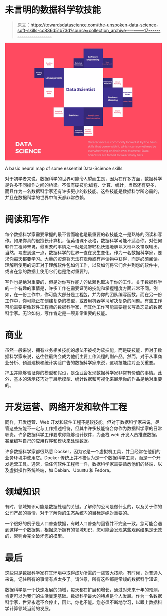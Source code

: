 # 未言明的数据科学软技能

> 原文：<https://towardsdatascience.com/the-unspoken-data-science-soft-skills-cc836d51b73d?source=collection_archive---------17----------------------->

![](img/d9451a2c3e5a5757a4477ec7145c2158.png)

A basic neural map of some essential Data-Science skills

对于初学者来说，数据科学的世界可能令人望而生畏，因为在许多方面，数据科学是许多不同操作之间的桥梁。不仅有硬技能:编程、计算、统计，当然还有更多，而且作为一名数据科学家还有许多更小的软技能。这些技能是数据科学所必需的，并且在数据科学的世界中每天都非常依赖。

# 阅读和写作

每个数据科学家需要掌握的最不言而喻也是最重要的软技能之一是熟练的阅读和写作。如果你真的很擅长计算机，但英语课不及格，数据科学可能不适合你。对任何软件工程师来说，最重要的事情之一就是能够轻松快速地解读文档以及错误输出。当然，考虑到这一点，数据科学的世界一直在发生变化。作为一名数据科学家，要求你每天都要学习。大量的资源将无法在视频或有声读物中获得，而是必须阅读。理解所使用的词汇对于理解软件包如何工作，以及如何将它们合并到您的软件中，或者在您的数据上使用它们也是绝对重要的。

写作也是绝对重要的，但是对你写作能力的依赖也取决于你的工作。关于数据科学的一个有趣的事情是，许多工作在需要证明的技能和掌握程度方面非常不同。例如，在一份工作中，你可能大部分是工程包，并为你的团队编写函数。而在另一份工作中，你可能正在创建复杂的模型，或者用机器学习解决复杂的问题。有些工作可能需要更像软件工程师的数据科学家，而其他工作可能需要擅长写备忘录的数据科学家。无论如何，写作肯定是一项非常重要的技能。

# 商业

虽然一般来说，拥有业务相关技能的想法不被视为软技能，而是硬技能，但对于数据科学家来说，这往往最终会成为他们主要工作流程的副产品。然而，对于从事商业分析、预测建模和统计实验广告的数据科学家来说，这项技能绝对至关重要。

捍卫并能够验证你的模型和假设，是企业会发现数据科学家非常有价值的事情。此外，基本的演示技巧对于展示模型、统计数据和可视化来展示你的作品是绝对重要的。

# 开发运营、网络开发和软件工程

同样，开发运营、Web 开发和软件工程不是软技能。但对于数据科学家来说，尽管这些技能不一定与工作描述相符，但其中许多技能符合你作为数据科学家的日常职责。许多数据科学工作要求你能够设计软件，为全栈 web 开发人员推送数据，甚至编写自己的应用程序和模块来处理数据。

许多数据科学家都很熟悉 Docker，因为它是一个虚拟机工具，并且经常在他们的业务环境中使用它。Docker 传统上并不被认为是一个数据科学工具，而是一个开发运营工具。通常，像任何软件工程师一样，数据科学家需要熟悉他们的终端，以及虚拟操作系统终端，如 Debian、Ubuntu 和 Fedora。

# 领域知识

有时，领域知识可能是数据处理的关键。了解你的公司是做什么的，以及关于你的公司产品的事情，对于了解你的生态系统内的目标是绝对重要的。

一个很好的例子是人口普查数据，有时人口普查的回答并不完全一致。您可能会遇到这样一个数据集，根据您所拥有的领域知识，您可能会发现某些观察结果是无效的，否则会完全破坏您的模型。

# 最后

这些只是数据科学家在其环境中取得成功所需的一些较大技能。有时候，对普通人来说，记住所有的事情有点太多了。请注意，所有这些都是常规的数据科学知识。

数据科学是一个快速发展的领域，每天都在扩展和增长，通过对未来十年的预测，肯定可以为我们的生活奠定基础。数据科学最大的特点是个人发展。作为一名数据科学家，世界永远不会停止，因此，你也不能。您必须不断地学习，以跟上数据科学计算领域当前的发展。